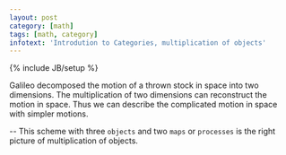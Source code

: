 ```yaml
---
layout: post
category: [math]
tags: [math, category]
infotext: 'Introdution to Categories, multiplication of objects'
---
```

{% include JB/setup %}

Galileo decomposed the motion of a thrown stock in space into two dimensions. The 
multiplication of two dimensions can reconstruct the motion in space. Thus we can 
describe the complicated motion in space with simpler motions.

-- This scheme with three `objects` and two `maps` or `processes` is the right 
picture of multiplication of objects.

